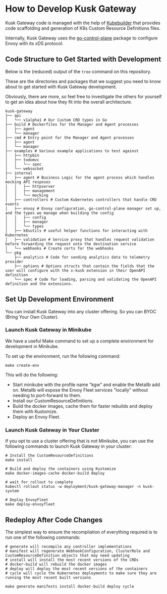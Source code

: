 # How to Develop Kusk Gateway

Kusk Gateway code is managed with the help of [Kubebuilder](https://github.com/kubernetes-sigs/kubebuilder) that provides code scaffolding and generation of K8s Custom Resource Definitions files.

Internally, Kusk Gateway uses the [go-control-plane](https://github.com/envoyproxy/go-control-plane) package to configure Envoy with its xDS protocol.

## **Code Structure to Get Started with Development**
Below is the (reduced) output of the `tree` command on this repository.

These are the directories and packages that we suggest you need to know about to get started with Kusk Gateway development.

Obviously, there are more, so feel free to investigate the others for yourself to get an idea about how they fit into the overall architecture.

```
kusk-gateway
├── api
│   └── v1alpha1 # Our Custom CRD types in Go
├── build # Dockerfiles for the Manager and Agent processes
│   ├── agent
│   └── manager
├── cmd # Entry point for the Manager and Agent processes
│   ├── agent
│   └── manager
├── examples # Various example applications to test against
│   ├── httpbin
│   ├── todomvc
│   │   └── spec
│   └── websocket
├── internal
│   ├── agent # Business Logic for the agent process which handles mocking API resposes
│   │   ├── httpserver
│   │   ├── management
│   │   └── mocking
│   ├── controllers # Custom Kubernetes controllers that handle CRD events
│   ├── envoy # Envoy configuration, go-control-plane manager set up, and the types we manage when building the config
│   │   ├── config
│   │   ├── manager
│   │   └── types
│   ├── k8sutils # useful helper functions for interacting with Kubernetes
│   ├── validation # Service proxy that handles request validation before forwarding the request onto the destination service
│   └── webhooks # Create certs for the webhooks
└── pkg
    ├── analytics # Code for sending analytics data to telemetry provider
    ├── options # Options structs that contain the fields that the user will configure with the x-kusk extension in their OpenAPI definition
    └── spec # Code for loading, parsing and validating the OpenAPI definition and the extensions.
```

## **Set Up Development Environment**
You can install Kusk Gateway into any cluster offering. So you can BYOC (Bring Your Own Cluster).

### **Launch Kusk Gateway in Minikube**
We have a useful Make command to set up a complete environment for development in Minikube.

To set up the environment, run the following command:

```
make create-env
```

This will do the following:

- Start minikube with the profile name "kgw" and enable the Metallb add on. Metallb will expose the Envoy Fleet services "locally" without needing to port-forward to them.   
- Install our CustomResourceDefinitions.   
- Build the docker images, cache them for faster rebuilds and deploy them with Kustomize.   
- Deploy an Envoy Fleet.   

### **Launch Kusk Gateway in Your Cluster**
If you opt to use a cluster offering that is not Minikube, you can use the following commands to launch Kusk Gateway in your cluster:

```
# Install the CustomResourceDefinitions
make install

# Build and deploy the containers using Kustomize
make docker-images-cache docker-build deploy

# wait for rollout to complete
kubectl rollout status -w deployment/kusk-gateway-manager -n kusk-system

# Deploy EnvoyFleet
make deploy-envoyfleet
```

## **Redeploy After Code Changes**
The simplest way to ensure the recompliation of everything required is to run one of the following commands:

```
# generate will recompile any controller implementations
# manifest will regenerate WebhookConfiguration, ClusterRole and CustomResourceDefinition objects that may need updating
# install will install the most recent versions of the CRDs
# docker-build will rebuild the docker images
# deploy will deploy the most recent versions of the containers
# cycle will cycle the Kubernetes deployments to make sure they are running the most recent built versions

make generate manifests install docker-build deploy cycle
```
